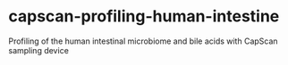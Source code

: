 # capscan-profiling-human-intestine
Profiling of the human intestinal microbiome and bile acids with CapScan sampling device
